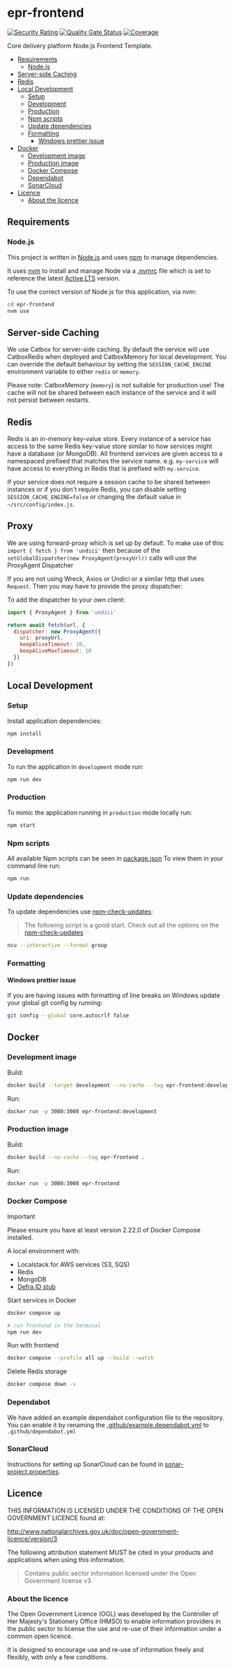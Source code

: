# epr-frontend

[![Security Rating](https://sonarcloud.io/api/project_badges/measure?project=DEFRA_epr-frontend&metric=security_rating)](https://sonarcloud.io/summary/new_code?id=DEFRA_epr-frontend)
[![Quality Gate Status](https://sonarcloud.io/api/project_badges/measure?project=DEFRA_epr-frontend&metric=alert_status)](https://sonarcloud.io/summary/new_code?id=DEFRA_epr-frontend)
[![Coverage](https://sonarcloud.io/api/project_badges/measure?project=DEFRA_epr-frontend&metric=coverage)](https://sonarcloud.io/summary/new_code?id=DEFRA_epr-frontend)

Core delivery platform Node.js Frontend Template.

- [Requirements](#requirements)
  - [Node.js](#nodejs)
- [Server-side Caching](#server-side-caching)
- [Redis](#redis)
- [Local Development](#local-development)
  - [Setup](#setup)
  - [Development](#development)
  - [Production](#production)
  - [Npm scripts](#npm-scripts)
  - [Update dependencies](#update-dependencies)
  - [Formatting](#formatting)
    - [Windows prettier issue](#windows-prettier-issue)
- [Docker](#docker)
  - [Development image](#development-image)
  - [Production image](#production-image)
  - [Docker Compose](#docker-compose)
  - [Dependabot](#dependabot)
  - [SonarCloud](#sonarcloud)
- [Licence](#licence)
  - [About the licence](#about-the-licence)

## Requirements

### Node.js

This project is written in [Node.js](http://nodejs.org/) and uses [npm](https://npmjs.org/) to manage dependencies.

It uses [nvm](https://github.com/nvm-sh/nvm) to install and manage Node via a [.nvmrc](https://github.com/nvm-sh/nvm#nvmrc)
file which is set to reference the latest [Active LTS](https://nodejs.org/en/about/previous-releases) version.

To use the correct version of Node.js for this application, via nvm:

```bash
cd epr-frontend
nvm use
```

## Server-side Caching

We use Catbox for server-side caching. By default the service will use CatboxRedis when deployed and CatboxMemory for
local development.
You can override the default behaviour by setting the `SESSION_CACHE_ENGINE` environment variable to either `redis` or
`memory`.

Please note: CatboxMemory (`memory`) is _not_ suitable for production use! The cache will not be shared between each
instance of the service and it will not persist between restarts.

## Redis

Redis is an in-memory key-value store. Every instance of a service has access to the same Redis key-value store similar
to how services might have a database (or MongoDB). All frontend services are given access to a namespaced prefixed that
matches the service name. e.g. `my-service` will have access to everything in Redis that is prefixed with `my-service`.

If your service does not require a session cache to be shared between instances or if you don't require Redis, you can
disable setting `SESSION_CACHE_ENGINE=false` or changing the default value in `~/src/config/index.js`.

## Proxy

We are using forward-proxy which is set up by default. To make use of this: `import { fetch } from 'undici'` then because of the `setGlobalDispatcher(new ProxyAgent(proxyUrl))` calls will use the ProxyAgent Dispatcher

If you are not using Wreck, Axios or Undici or a similar http that uses `Request`. Then you may have to provide the proxy dispatcher:

To add the dispatcher to your own client:

```javascript
import { ProxyAgent } from 'undici'

return await fetch(url, {
  dispatcher: new ProxyAgent({
    uri: proxyUrl,
    keepAliveTimeout: 10,
    keepAliveMaxTimeout: 10
  })
})
```

## Local Development

### Setup

Install application dependencies:

```bash
npm install
```

### Development

To run the application in `development` mode run:

```bash
npm run dev
```

### Production

To mimic the application running in `production` mode locally run:

```bash
npm start
```

### Npm scripts

All available Npm scripts can be seen in [package.json](./package.json)
To view them in your command line run:

```bash
npm run
```

### Update dependencies

To update dependencies use [npm-check-updates](https://github.com/raineorshine/npm-check-updates):

> The following script is a good start. Check out all the options on
> the [npm-check-updates](https://github.com/raineorshine/npm-check-updates)

```bash
ncu --interactive --format group
```

### Formatting

#### Windows prettier issue

If you are having issues with formatting of line breaks on Windows update your global git config by running:

```bash
git config --global core.autocrlf false
```

## Docker

### Development image

Build:

```bash
docker build --target development --no-cache --tag epr-frontend:development .
```

Run:

```bash
docker run -p 3000:3000 epr-frontend:development
```

### Production image

Build:

```bash
docker build --no-cache --tag epr-frontend .
```

Run:

```bash
docker run -p 3000:3000 epr-frontend
```

### Docker Compose

> [!IMPORTANT]
>
> Please ensure you have at least version 2.22.0 of Docker Compose installed.

A local environment with:

- Localstack for AWS services (S3, SQS)
- Redis
- MongoDB
- [Defra ID stub](https://github.com/DEFRA/cdp-defra-id-stub)

Start services in Docker

```bash
docker compose up

# run frontend in the terminal
npm run dev
```

Run with frontend

```sh
docker compose --profile all up --build --watch
```

Delete Redis storage

```sh
docker compose down -v
```

### Dependabot

We have added an example dependabot configuration file to the repository. You can enable it by renaming
the [.github/example.dependabot.yml](.github/example.dependabot.yml) to `.github/dependabot.yml`

### SonarCloud

Instructions for setting up SonarCloud can be found in [sonar-project.properties](./sonar-project.properties).

## Licence

THIS INFORMATION IS LICENSED UNDER THE CONDITIONS OF THE OPEN GOVERNMENT LICENCE found at:

<http://www.nationalarchives.gov.uk/doc/open-government-licence/version/3>

The following attribution statement MUST be cited in your products and applications when using this information.

> Contains public sector information licensed under the Open Government license v3

### About the licence

The Open Government Licence (OGL) was developed by the Controller of Her Majesty's Stationery Office (HMSO) to enable
information providers in the public sector to license the use and re-use of their information under a common open
licence.

It is designed to encourage use and re-use of information freely and flexibly, with only a few conditions.
